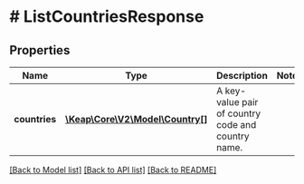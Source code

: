 # # ListCountriesResponse

## Properties

Name | Type | Description | Notes
------------ | ------------- | ------------- | -------------
**countries** | [**\Keap\Core\V2\Model\Country[]**](Country.md) | A key-value pair of country code and country name. |

[[Back to Model list]](../../README.md#models) [[Back to API list]](../../README.md#endpoints) [[Back to README]](../../README.md)
